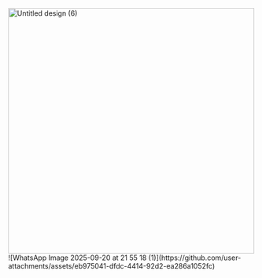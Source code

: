 <img width="500" height="500" alt="Untitled design (6)" src="https://github.com/user-attachments/assets/c61084a8-74ad-44a3-a1e0-cfab57e005de" />
![WhatsApp Image 2025-09-20 at 21 55 18 (1)](https://github.com/user-attachments/assets/eb975041-dfdc-4414-92d2-ea286a1052fc)
